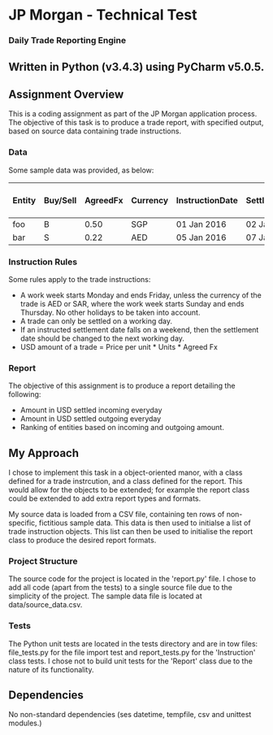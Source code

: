 # JP Morgan - Technical Test
### Daily Trade Reporting Engine

Written in Python (v3.4.3) using PyCharm v5.0.5.
---

## Assignment Overview
This is a coding assignment as part of the JP Morgan application process. The objective of this task is to produce a trade report, with specified output, based on source data containing trade instructions.

### Data
Some sample data was provided, as below:

Entity|Buy/Sell|AgreedFx|Currency|InstructionDate|SettlementDate|Units|Price per unit
------|--------|--------|--------|---------------|--------------|-----|--------------
foo|B|0.50|SGP|01 Jan 2016|02 Jan 2016|200|100.25
bar|S|0.22|AED|05 Jan 2016|07 Jan 2016|450|150.5

### Instruction Rules
Some rules apply to the trade instructions:

* A work week starts Monday and ends Friday, unless the currency of the trade is AED or SAR, where the work week starts Sunday and ends Thursday. No other holidays to be taken into account.
* A trade can only be settled on a working day.
* If an instructed settlement date falls on a weekend, then the settlement date should be changed to the next working day.
* USD amount of a trade = Price per unit * Units * Agreed Fx

### Report
The objective of this assignment is to produce a report detailing the following:

* Amount in USD settled incoming everyday
* Amount in USD settled outgoing everyday
* Ranking of entities based on incoming and outgoing amount.

## My Approach
I chose to implement this task in a object-oriented manor, with a class defined for a trade instrcution, and a class defined for the report. This would allow for the objects to be extended; for example the report class could be extended to add extra report types and formats.

My source data is loaded from a CSV file, containing ten rows of non-specific, fictitious sample data. This data is then used to initialse a list of trade instruction objects. This list can then be used to initialise the report class to produce the desired report formats.

### Project Structure
The source code for the project is located in the 'report.py' file. I chose to add all code (apart from the tests) to a single source file due to the simplicity of the project. The sample data file is located at data/source_data.csv. 

### Tests
The Python unit tests are located in the tests directory and are in tow files: file_tests.py for the file import test and report_tests.py for the 'Instruction' class tests. I chose not to build unit tests for the 'Report' class due to the nature of its functionality.

## Dependencies
No non-standard dependencies (ses datetime, tempfile, csv and unittest modules.)
